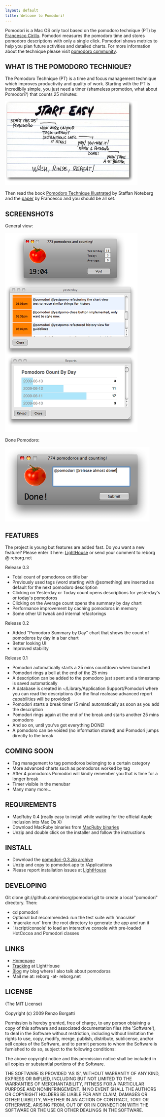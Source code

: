 ```yaml
---
layout: default
title: Welcome to Pomodori!
---
```


Pomodori is a Mac OS only tool based on the pomodoro technique (PT) by [Francesco Cirillo](http://cirillosscrapbook.wordpress.com/). Pomodori measures the pomodoro time and stores pomodoro descriptions with only a single click. Pomodori shows metrics to help you plan future activities and detailed charts. For more information about the technique please visit [pomodoro community](http://www.pomodorotechnique.com/).

WHAT IS THE POMODORO TECHNIQUE?
-------------------------------
The Pomodoro Technique (PT) is a time and focus management technique which improves productivity and quality of work. Starting with the PT is incredibily simple, you just need a timer (shameless promotion, what about Pomodori?) that counts 25 minutes:

![Start Easy](resources/start-easy.png "Start Easy")

Then read the book [Pomodoro Technique Illustrated](http://www.pomodoro-book.com/) by Staffan Noteberg and the [paper](http://www.pomodorotechnique.com/) by Francesco and you should be all set.

SCREENSHOTS
-----------

General view:

![General View](resources/general-view.png "General View")

Done Pomodoro:

![Pomodoro Done](resources/pomodoro-done.png "Pomodoro Done")

FEATURES
--------------------

The project is young but features are added fast. Do you want a new feature? Please enter it here: [LightHouse](http://reborg.lighthouseapp.com/projects/25822-pomodori/overview) or send your comment to reborg @ reborg.net

Release 0.3

* Total count of pomodoros on title bar
* Previously used tags (word starting with @something) are inserted as default for the next pomodoro description
* Clicking on Yesterday or Today count opens descriptions for yesterday's or today's pomodoros
* Clicking on the Average count opens the summary by day chart
* Performance improvement by caching pomodoros in memory
* Some other UI tweak and internal refactorings

Release 0.2

* Added "Pomodoro Summary by Day" chart that shows the count of pomodoros by day in a bar chart
* Better looking UI
* Improved stability

Release 0.1

* Pomodori automatically starts a 25 mins countdown when launched
* Pomodori rings a bell at the end of the 25 mins
* A description can be added to the pomodoro just spent and a timestamp is saved automatically
* A database is created in ~/Library/Application Support/Pomodori where you can read the descriptions (for the final realease advanced report capabilities will be provided)
* Pomodori starts a break timer (5 mins) automatically as soon as you add the description
* Pomodori rings again at the end of the break and starts another 25 mins pomodoro
* And so on, until you've got everything DONE!
* A pomodoro can be voided (no information stored) and Pomodori jumps directly to the break

COMING SOON
-----------

* Tag management to tag pomodoros belonging to a certain category
* More advanced charts such as pomodoros worked by tag
* After 4 pomodoros Pomodori will kindly remember you that is time for a longer break
* Timer visible in the menubar
* Many many more...

REQUIREMENTS
------------

* MacRuby 0.4 (really easy to install while waiting for the official Apple inclusion into Mac Os X)
* Download MacRuby binaries from [MacRuby binaries](http://www.macruby.org/files/MacRuby%200.4.zip)
* Unzip and double click on the installer and follow the instructions

INSTALL
-------

* Download the [pomodori-0.3.zip archive](http://reborg.github.com/pomodori/resources/pomodori-0.3.zip)
* Unzip and copy to pomodori.app to /Applications
* Please report installation issues at [LightHouse](http://reborg.lighthouseapp.com/projects/25822-pomodori/tickets)

DEVELOPING
----------

Git clone git://github.com/reborg/pomodori.git to create a local "pomodori" directory. Then:

* cd pomodori
* Optional but recommended: run the test suite with 'macrake'
* 'macrake run' from the root directory to generate the app and run it
* './script/console' to load an interactive console with pre-loaded HotCocoa and Pomodori classes

LINKS
-----

* [Homepage](http://reborg.github.com/pomodori)
* [Tracking](http://reborg.lighthouseapp.com/projects/25822-pomodori/overview) at LightHouse
* [Blog](http://blog.reborg.net) my blog where I also talk about pomodoros
* Mail me at:  reborg -at- reborg.net

LICENSE
-------

(The MIT License)

Copyright (c) 2009 Renzo Borgatti

Permission is hereby granted, free of charge, to any person obtaining
a copy of this software and associated documentation files (the
'Software'), to deal in the Software without restriction, including
without limitation the rights to use, copy, modify, merge, publish,
distribute, sublicense, and/or sell copies of the Software, and to
permit persons to whom the Software is furnished to do so, subject to
the following conditions:

The above copyright notice and this permission notice shall be
included in all copies or substantial portions of the Software.

THE SOFTWARE IS PROVIDED 'AS IS', WITHOUT WARRANTY OF ANY KIND,
EXPRESS OR IMPLIED, INCLUDING BUT NOT LIMITED TO THE WARRANTIES OF
MERCHANTABILITY, FITNESS FOR A PARTICULAR PURPOSE AND NONINFRINGEMENT.
IN NO EVENT SHALL THE AUTHORS OR COPYRIGHT HOLDERS BE LIABLE FOR ANY
CLAIM, DAMAGES OR OTHER LIABILITY, WHETHER IN AN ACTION OF CONTRACT,
TORT OR OTHERWISE, ARISING FROM, OUT OF OR IN CONNECTION WITH THE
SOFTWARE OR THE USE OR OTHER DEALINGS IN THE SOFTWARE.
